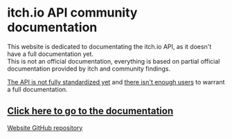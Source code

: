 # itch.io API community documentation  
This website is dedicated to documentating the itch.io API, as it doesn't have a full documentation yet.  
This is not an official documentation, everything is based on partial official documentation provided by itch and community findings.  

[The API is not fully standardized yet](https://itch.io/post/329261) and [there isn't enough users](https://itch.io/post/443251) to warrant a full documentation.  

## [Click here to go to the documentation](/API/index.html)  

[Website GitHub repository](https://github.com/Ryhon0/itchapi-docs)